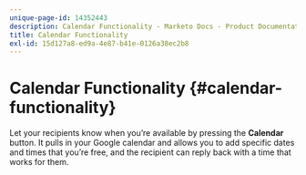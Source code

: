 ```yaml
---
unique-page-id: 14352443
description: Calendar Functionality - Marketo Docs - Product Documentation
title: Calendar Functionality
exl-id: 15d127a8-ed9a-4e87-b41e-0126a38ec2b8
---
```

# Calendar Functionality {#calendar-functionality}

Let your recipients know when you’re available by pressing the **Calendar** button. It pulls in your Google calendar and allows you to add specific dates and times that you’re free, and the recipient can reply back with a time that works for them.
